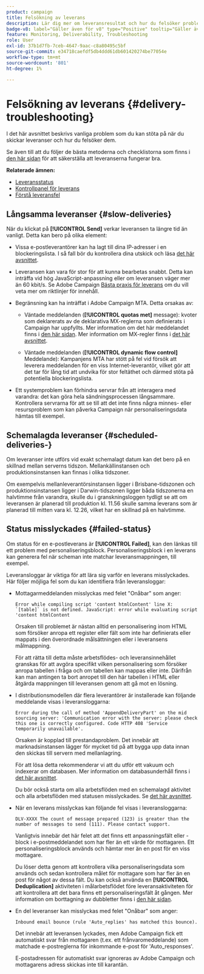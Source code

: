 ```yaml
---
product: campaign
title: Felsökning av leverans
description: Lär dig mer om leveransresultat och hur du felsöker problem med leveransövervakning
badge-v8: label="Gäller även för v8" type="Positive" tooltip="Gäller även Campaign v8"
feature: Monitoring, Deliverability, Troubleshooting
role: User
exl-id: 37b1d7fb-7ceb-4647-9aac-c8a80495c5bf
source-git-commit: e34718caefdf5db4ddd61db601420274be77054e
workflow-type: tm+mt
source-wordcount: '801'
ht-degree: 1%

---
```


# Felsökning av leverans {#delivery-troubleshooting}

I det här avsnittet beskrivs vanliga problem som du kan stöta på när du skickar leveranser och hur du felsöker dem.

Se även till att du följer de bästa metoderna och checklistorna som finns i [den här sidan](delivery-performances.md) för att säkerställa att leveranserna fungerar bra.

**Relaterade ämnen:**

* [Leveransstatus](delivery-statuses.md)
* [Kontrollpanel för leverans](delivery-dashboard.md)
* [Förstå leveransfel](understanding-delivery-failures.md)

## Långsamma leveranser {#slow-deliveries}

När du klickat på **[!UICONTROL Send]** verkar leveransen ta längre tid än vanligt. Detta kan bero på olika element:

* Vissa e-postleverantörer kan ha lagt till dina IP-adresser i en blockeringslista. I så fall bör du kontrollera dina utskick och läsa [det här avsnittet](about-deliverability.md).

* Leveransen kan vara för stor för att kunna bearbetas snabbt. Detta kan inträffa vid hög JavaScript-anpassning eller om leveransen väger mer än 60 kbit/s. Se Adobe Campaign [Bästa praxis för leverans](delivery-best-practices.md) om du vill veta mer om riktlinjer för innehåll.

* Begränsning kan ha inträffat i Adobe Campaign MTA. Detta orsakas av:

   * Väntade meddelanden (**[!UICONTROL quotas met]** message): kvoter som deklarerats av de deklarativa MX-reglerna som definierats i Campaign har uppfyllts. Mer information om det här meddelandet finns i [den här sidan](deliverability-faq.md). Mer information om MX-regler finns i [det här avsnittet](../../installation/using/email-deliverability.md#about-mx-rules).

   * Väntade meddelanden (**[!UICONTROL dynamic flow control]** Meddelande): Kampanjens MTA har stött på fel vid försök att leverera meddelanden för en viss Internet-leverantör, vilket gör att det tar för lång tid att undvika för stor feltäthet och därmed stöta på potentiella blockeringslista.

* Ett systemproblem kan förhindra servrar från att interagera med varandra: det kan göra hela sändningsprocessen långsammare. Kontrollera servrarna för att se till att det inte finns några minnes- eller resursproblem som kan påverka Campaign när personaliseringsdata hämtas till exempel.

## Schemalagda leveranser {#scheduled-deliveries-}

Om leveranser inte utförs vid exakt schemalagt datum kan det bero på en skillnad mellan serverns tidszon. Mellankällinstansen och produktionsinstansen kan finnas i olika tidszoner.

Om exempelvis mellanleverantörsinstansen ligger i Brisbane-tidszonen och produktionsinstansen ligger i Darwin-tidszonen ligger båda tidszonerna en halvtimme från varandra, skulle du i granskningsloggen tydligt se att om leveransen är planerad till produktion kl. 11.56 skulle samma leverans som är planerad till mitten vara kl. 12.26, vilket har en skillnad på en halvtimme.

## Status misslyckades {#failed-status}

Om status för en e-postleverans är **[!UICONTROL Failed]**, kan den länkas till ett problem med personaliseringsblock. Personaliseringsblock i en leverans kan generera fel när scheman inte matchar leveransmappningen, till exempel.

Leveransloggar är viktiga för att lära sig varför en leverans misslyckades. Här följer möjliga fel som du kan identifiera från leveransloggar:

* Mottagarmeddelanden misslyckas med felet &quot;Onåbar&quot; som anger:

  ```
  Error while compiling script 'content htmlContent' line X: `[table]` is not defined. JavaScript: error while evaluating script 'content htmlContent
  ```

  Orsaken till problemet är nästan alltid en personalisering inom HTML som försöker anropa ett register eller fält som inte har definierats eller mappats i den överordnade målsättningen eller i leveransens målmappning.

  För att rätta till detta måste arbetsflödes- och leveransinnehållet granskas för att avgöra specifikt vilken personalisering som försöker anropa tabellen i fråga och om tabellen kan mappas eller inte. Därifrån kan man antingen ta bort anropet till den här tabellen i HTML eller åtgärda mappningen till leveransen genom att gå mot en lösning.

* I distributionsmodellen där flera leverantörer är installerade kan följande meddelande visas i leveransloggarna:

  ```
  Error during the call of method 'AppendDeliveryPart' on the mid sourcing server: 'Communication error with the server: please check this one is correctly configured. Code HTTP 408 'Service temporarily unavailable'.
  ```

  Orsaken är kopplad till prestandaproblem. Det innebär att marknadsinstansen lägger för mycket tid på att bygga upp data innan den skickas till servern med mellanlagring.

  För att lösa detta rekommenderar vi att du utför ett vakuum och indexerar om databasen. Mer information om databasunderhåll finns i [det här avsnittet](../../production/using/recommendations.md).

  Du bör också starta om alla arbetsflöden med en schemalagd aktivitet och alla arbetsflöden med statusen misslyckades. Se [det här avsnittet](../../workflow/using/scheduler.md).

* När en leverans misslyckas kan följande fel visas i leveransloggarna:

  ```
  DLV-XXXX The count of message prepared (123) is greater than the number of messages to send (111). Please contact support.
  ```

  Vanligtvis innebär det här felet att det finns ett anpassningsfält eller -block i e-postmeddelandet som har fler än ett värde för mottagaren. Ett personaliseringsblock används och hämtar mer än en post för en viss mottagare.

  Du löser detta genom att kontrollera vilka personaliseringsdata som används och sedan kontrollera målet för mottagare som har fler än en post för något av dessa fält. Du kan också använda en **[!UICONTROL Deduplication]** aktiviteten i målarbetsflödet före leveransaktiviteten för att kontrollera att det bara finns ett personaliseringsfält åt gången. Mer information om borttagning av dubbletter finns i [den här sidan](../../workflow/using/deduplication.md).

* En del leveranser kan misslyckas med felet &quot;Onåbar&quot; som anger:

  ```
  Inbound email bounce (rule 'Auto_replies' has matched this bounce).
  ```

  Det innebär att leveransen lyckades, men Adobe Campaign fick ett automatiskt svar från mottagaren (t.ex. ett frånvaromeddelande) som matchade e-postreglerna för inkommande e-post för &#39;Auto_responses&#39;.

  E-postadressen för automatiskt svar ignoreras av Adobe Campaign och mottagarens adress skickas inte till karantän.
